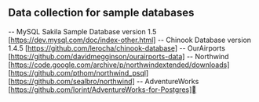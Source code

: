 ## Data collection for sample databases

-- MySQL Sakila Sample Database version 1.5 [https://dev.mysql.com/doc/index-other.html]
-- Chinook Database version 1.4.5 [https://github.com/lerocha/chinook-database]
-- OurAirports [https://github.com/davidmegginson/ourairports-data]
-- Northwind [https://code.google.com/archive/p/northwindextended/downloads] [https://github.com/pthom/northwind_psql] [https://github.com/sealbro/northwind]
-- AdventureWorks [https://github.com/lorint/AdventureWorks-for-Postgres]
